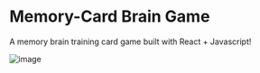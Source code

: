 # Memory-Card Brain Game

A memory brain training card game built with React + Javascript!

![image](https://user-images.githubusercontent.com/62812999/218407049-1b4530c5-770c-40a0-b7b6-7332c6dba890.png)


